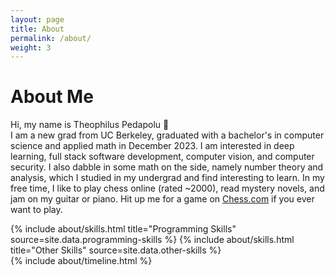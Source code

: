 ```yaml
---
layout: page
title: About
permalink: /about/
weight: 3
---
```


# **About Me**

Hi, my name is Theophilus Pedapolu :wave:<br>
I am a new grad from UC Berkeley, graduated with a bachelor's in computer science and applied math in December 2023. I am interested in deep learning, full stack software development, computer vision, and computer security. I also dabble in some math on the side, namely number theory and analysis, which I studied in my undergrad and find interesting to learn. In my free time, I like to play chess online (rated ~2000), read mystery novels, and jam on my guitar or piano. Hit up me for a game on [Chess.com](https://www.chess.com/member/starshopper22) if you ever want to play.

<div class="row">
{% include about/skills.html title="Programming Skills" source=site.data.programming-skills %}
{% include about/skills.html title="Other Skills" source=site.data.other-skills %}
</div>

<div class="row">
{% include about/timeline.html %}
</div>
